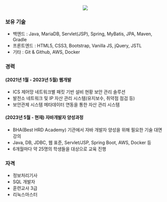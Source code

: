 <div style="text-align:center;">
<a href="https://hits.seeyoufarm.com"><img src="https://hits.seeyoufarm.com/api/count/incr/badge.svg?url=https%3A%2F%2Fgithub.com%2Fdevkgn88&count_bg=%2379C83D&title_bg=%23555555&icon=&icon_color=%23E7E7E7&title=hits&edge_flat=false"/></a>
</div>

### 보유 기술
* 백엔드 : Java, MariaDB, Servlet(JSP), Spring, MyBatis, JPA, Maven, Gradle
* 프론트엔드 : HTML5, CSS3, Bootstrap, Vanilla JS, jQuery, JSTL
* 기타 : Git & Github, AWS, Docker

### 경력
#### (2021년 1월 - 2023년 5월) 웹개발
* ICS 제어망 네트워크별 패킷 기반 설비 현황 보안 관리 솔루션
* 발전소 네트워크 및 IP 자산 관리 시스템(유지보수, 취약점 점검 등)
* 보안관제 시스템 메타데이터 연동을 통한 자산 관리 시스템

#### (2023년 5월 - 현재) 자바개발자 양성과정
* BHA(Best HRD Academy) 기관에서 자바 개발자 양성을 위해 필요한 기술 대면 강의
* Java, DB, JDBC, 웹 표준, Servlet/JSP, Spring Boot, AWS, Docker 등
* 6개월마다 약 25명의 학생들을 대상으로 교육 진행

### 자격
* 정보처리기사
* SQL 개발자
* 훈련교사 3급
* 리눅스마스터

<!-- ### Technical Skills
* Back-end : Java, MariaDB, Servlet(JSP), Spring, MyBatis, JPA, Maven, Gradle
* Front-end : HTML5, CSS3, Bootstrap, Vanilla JS, jQuery, JSTL
* Others : Git & Github, AWS, Docker
### Experience
#### (Jan.2021 - May.2023) Software Engineer
* Developing Network Security Soution for Power Station
* Block access of unknown port and record history
* Create Enterprise Resource Planning System
#### (May.2023 - Present) Cloud Based Java/Spring Programming
* Teaching omnidirectional Skills for developing Java Web Application
* Work closely with a students who want to become Java Developer
* Run 25 students and Lead Projects Every 6 Months -->
